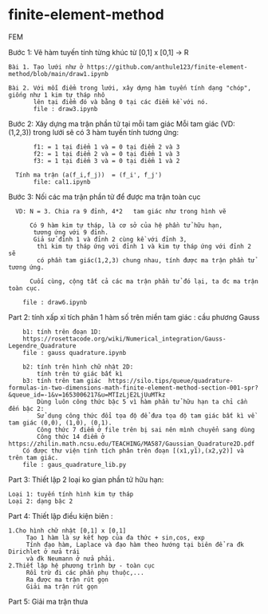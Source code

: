 # finite-element-method
FEM

Bước 1: Vẽ hàm tuyến tính từng khúc từ [0,1] x [0,1] -> R

    Bài 1. Tạo lưới như ở https://github.com/anthule123/finite-element-method/blob/main/draw1.ipynb
    
    Bài 2. Với mỗi điểm trong lưới, xây dựng hàm tuyến tính dạng "chóp", giống như 1 kim tự tháp nhô
           lên tại điểm đó và bằng 0 tại các điểm kề với nó.
           file : draw3.ipynb
          
 Bước 2: Xây dựng ma trận phần tử tại mỗi tam giác
      Mỗi tam giác (VD: (1,2,3)) trong lưới sẽ có 3 hàm tuyến tính tương ứng:
   
           f1: = 1 tại điểm 1 và = 0 tại điểm 2 và 3
           f2: = 1 tại điểm 2 và = 0 tại điểm 1 và 3
           f3: = 1 tại điểm 3 và = 0 tại điểm 1 và 2
          
      Tính ma trận (a(f_i,f_j))  = (f_i', f_j')   
           file: cal1.ipynb
         
 Bước 3: Nối các ma trận phần tử để được ma trận toàn cục
 
      VD: N = 3. Chia ra 9 đỉnh, 4*2   tam giác như trong hình vẽ
      
          Có 9 hàm kim tự tháp, là cơ sở của hệ phần tử hữu hạn,
           tương ứng với 9 đỉnh.
           Giả sử đỉnh 1 và đỉnh 2 cùng kề với đỉnh 3, 
            thì kim tự tháp ứng với đỉnh 1 và kim tự tháp ứng với đỉnh 2 sẽ 
            có phần tam giác(1,2,3) chung nhau, tính được ma trận phần tử tương ứng.
            
          Cuối cùng, cộng tất cả các ma trận phần tử đó lại, ta đc ma trận toàn cục. 
        
        file : draw6.ipynb
        
 Part 2: tính xấp xỉ tích phân 1 hàm số trên miền tam giác : cầu phương Gauss
 
        b1: tính trên đoạn 1D: 
        https://rosettacode.org/wiki/Numerical_integration/Gauss-Legendre_Quadrature
        file : gauss quadrature.ipynb
        
        b2: tính trên hình chữ nhật 2D: 
            tính trên tứ giác bất kì
        b3: tính trên tam giác  https://silo.tips/queue/quadrature-formulas-in-two-dimensions-math-finite-element-method-section-001-spr?&queue_id=-1&v=1653006217&u=MTIzLjE2LjUuMTkz
            Dùng luôn công thức bậc 5 vì hàm phần tử hữu hạn ta chỉ cần đến bậc 2:
            Sử dụng công thức đổi tọa độ để đưa tọa độ tam giác bất kì về tam giác (0,0), (1,0), (0,1).
            Công thức 7 điểm ở file trên bị sai nên mình chuyển sang dùng
            Công thức 14 điểm ở https://zhilin.math.ncsu.edu/TEACHING/MA587/Gaussian_Quadrature2D.pdf
        Có được thư viện tính tích phân trên đoạn [(x1,y1),(x2,y2)] và trên tam giác.
        file : gaus_quadrature_lib.py
Part 3: Thiết lập 2 loại ko gian phần tử hữu hạn:

    Loại 1: tuyến tính hình kim tự tháp
    Loại 2: dạng bậc 2

Part 4: Thiết lập điều kiện biên :

    1.Cho hình chữ nhật [0,1] x [0,1]
         Tạo 1 hàm là sự kết hợp của đa thức + sin,cos, exp
         Tính đạo hàm, Laplace và đạo hàm theo hướng tại biên để ra đk Dirichlet ở nửa trái 
         và đk Neumann ở nửa phải.
    2.Thiết lập hệ phương trình bự - toàn cục
         Rồi trừ đi các phần phụ thuộc,...
         Ra được ma trận rút gọn
         Giải ma trận rút gọn
 Part 5: Giải ma trận thưa
            
         
